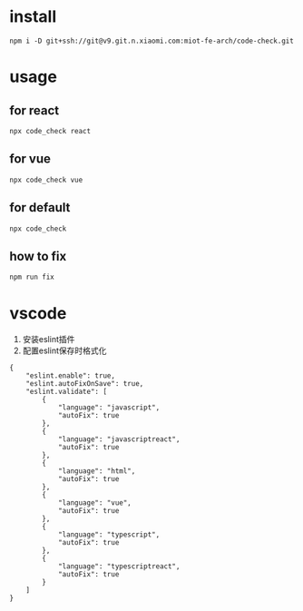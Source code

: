 # install
```
npm i -D git+ssh://git@v9.git.n.xiaomi.com:miot-fe-arch/code-check.git
```

# usage
## for react
```
npx code_check react
```
## for vue
```
npx code_check vue
```
## for default
```
npx code_check
```

## how to fix
```
npm run fix
```

# vscode
1. 安装eslint插件
2. 配置eslint保存时格式化
```
{
    "eslint.enable": true,
    "eslint.autoFixOnSave": true,
    "eslint.validate": [
        {
            "language": "javascript",
            "autoFix": true
        },
        {
            "language": "javascriptreact",
            "autoFix": true
        },
        {
            "language": "html",
            "autoFix": true
        },
        {
            "language": "vue",
            "autoFix": true
        },
        {
            "language": "typescript",
            "autoFix": true
        },
        {
            "language": "typescriptreact",
            "autoFix": true
        }
    ]
}
```